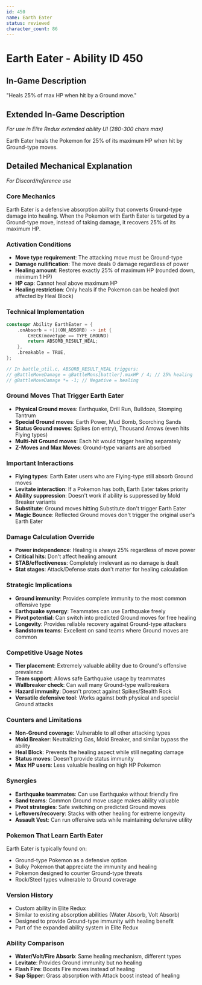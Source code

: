```yaml
---
id: 450
name: Earth Eater
status: reviewed
character_count: 86
---
```


# Earth Eater - Ability ID 450

## In-Game Description
"Heals 25% of max HP when hit by a Ground move."

## Extended In-Game Description
*For use in Elite Redux extended ability UI (280-300 chars max)*

Earth Eater heals the Pokemon for 25% of its maximum HP when hit by Ground-type moves. 

## Detailed Mechanical Explanation
*For Discord/reference use*

### Core Mechanics
Earth Eater is a defensive absorption ability that converts Ground-type damage into healing. When the Pokemon with Earth Eater is targeted by a Ground-type move, instead of taking damage, it recovers 25% of its maximum HP.

### Activation Conditions
- **Move type requirement**: The attacking move must be Ground-type
- **Damage nullification**: The move deals 0 damage regardless of power
- **Healing amount**: Restores exactly 25% of maximum HP (rounded down, minimum 1 HP)
- **HP cap**: Cannot heal above maximum HP
- **Healing restriction**: Only heals if the Pokemon can be healed (not affected by Heal Block)

### Technical Implementation
```c
constexpr Ability EarthEater = {
    .onAbsorb = +[](ON_ABSORB) -> int {
        CHECK(moveType == TYPE_GROUND)
        return ABSORB_RESULT_HEAL;
    },
    .breakable = TRUE,
};

// In battle_util.c, ABSORB_RESULT_HEAL triggers:
// gBattleMoveDamage = gBattleMons[battler].maxHP / 4; // 25% healing
// gBattleMoveDamage *= -1; // Negative = healing
```

### Ground Moves That Trigger Earth Eater
- **Physical Ground moves**: Earthquake, Drill Run, Bulldoze, Stomping Tantrum
- **Special Ground moves**: Earth Power, Mud Bomb, Scorching Sands
- **Status Ground moves**: Spikes (on entry), Thousand Arrows (even hits Flying types)
- **Multi-hit Ground moves**: Each hit would trigger healing separately
- **Z-Moves and Max Moves**: Ground-type variants are absorbed

### Important Interactions
- **Flying types**: Earth Eater users who are Flying-type still absorb Ground moves
- **Levitate interaction**: If a Pokemon has both, Earth Eater takes priority
- **Ability suppression**: Doesn't work if ability is suppressed by Mold Breaker variants
- **Substitute**: Ground moves hitting Substitute don't trigger Earth Eater
- **Magic Bounce**: Reflected Ground moves don't trigger the original user's Earth Eater

### Damage Calculation Override
- **Power independence**: Healing is always 25% regardless of move power
- **Critical hits**: Don't affect healing amount
- **STAB/effectiveness**: Completely irrelevant as no damage is dealt
- **Stat stages**: Attack/Defense stats don't matter for healing calculation

### Strategic Implications
- **Ground immunity**: Provides complete immunity to the most common offensive type
- **Earthquake synergy**: Teammates can use Earthquake freely
- **Pivot potential**: Can switch into predicted Ground moves for free healing
- **Longevity**: Provides reliable recovery against Ground-type attackers
- **Sandstorm teams**: Excellent on sand teams where Ground moves are common

### Competitive Usage Notes
- **Tier placement**: Extremely valuable ability due to Ground's offensive prevalence
- **Team support**: Allows safe Earthquake usage by teammates
- **Wallbreaker check**: Can wall many Ground-type wallbreakers
- **Hazard immunity**: Doesn't protect against Spikes/Stealth Rock
- **Versatile defensive tool**: Works against both physical and special Ground attacks

### Counters and Limitations
- **Non-Ground coverage**: Vulnerable to all other attacking types
- **Mold Breaker**: Neutralizing Gas, Mold Breaker, and similar bypass the ability
- **Heal Block**: Prevents the healing aspect while still negating damage
- **Status moves**: Doesn't provide status immunity
- **Max HP users**: Less valuable healing on high HP Pokemon

### Synergies
- **Earthquake teammates**: Can use Earthquake without friendly fire
- **Sand teams**: Common Ground move usage makes ability valuable
- **Pivot strategies**: Safe switching on predicted Ground moves
- **Leftovers/recovery**: Stacks with other healing for extreme longevity
- **Assault Vest**: Can run offensive sets while maintaining defensive utility

### Pokemon That Learn Earth Eater
Earth Eater is typically found on:
- Ground-type Pokemon as a defensive option
- Bulky Pokemon that appreciate the immunity and healing
- Pokemon designed to counter Ground-type threats
- Rock/Steel types vulnerable to Ground coverage

### Version History
- Custom ability in Elite Redux
- Similar to existing absorption abilities (Water Absorb, Volt Absorb)
- Designed to provide Ground-type immunity with healing benefit
- Part of the expanded ability system in Elite Redux

### Ability Comparison
- **Water/Volt/Fire Absorb**: Same healing mechanism, different types
- **Levitate**: Provides Ground immunity but no healing
- **Flash Fire**: Boosts Fire moves instead of healing
- **Sap Sipper**: Grass absorption with Attack boost instead of healing